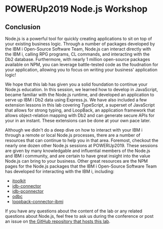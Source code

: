 # **POWERUp2019 Node.js Workshop**

## **Conclusion**

Node.js is a powerful tool for quickly creating applications to sit on top of your existing business logic. Through a number of packages developed by the IBM i Open-Source Software Team, Node.js can interact directly with the IBM i, calling RPG programs, CL commands, and interacting with the Db2 database. Furthermore, with nearly 1 million open-source packages available on NPM, you can leverage battle-tested code as the foudnation for your application, allowing you to focus on writing your business' application logic!

We hope that this lab has given you a solid foundation to continue your Node.js education. In this session, we learned how to develop in JavaScript, became familiar with the Node.js runtime, and developed an application to serve up IBM i Db2 data using Express.js. We have also included a few extension lessons in this lab covering TypeScript, a superset of JavaScript that allows for strong typing, and LoopBack, an application framework that allows object-relation mapping with Db2 and can generate secure APIs for your in an instant. These extensions can be done at your own pace later.

Although we didn't do a deep dive on how to interact with your IBM i through a remote or local Node.js processes, there are a number of resources that can continue to help you in that area. Foremost, checkout the nearly one dozen other Node.js sessions at POWERUp2019. These sessions are given by many knowledgable and influential members of the Node.js and IBM i community, and are certain to have great insight into the value Node.js can bring to your business. Other great resources are the NPM pages for the Node.js packages that the IBM i Open-Source Software Team has developed for interacting with the IBM i, including:

* [itoolkit](https://www.npmjs.com/package/itoolkit)
* [idb-connector](https://www.npmjs.com/package/idb-connector)
* [idb-pconnector](https://www.npmjs.com/package/idb-pconnector)
* [odbc](https://www.npmjs.com/package/odbc)
* [loopback-connector-ibmi](https://www.npmjs.com/package/loopback-connector-ibmi)

If you have any questions about the content of the lab or any related questions about Node.js, feel free to ask us during the conference or post an issue on [the GitHub repository that hosts this lab](https://github.com/markdirish/powerup19-nodejs-workshop).